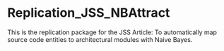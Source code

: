 # Replication_JSS_NBAttract
This is the replication package for the JSS Article: To automatically map source code entities to architectural modules with Naive Bayes.
